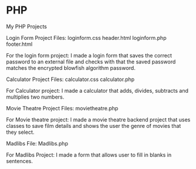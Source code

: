 # PHP
My PHP Projects

Login Form Project Files:
loginform.css
header.html 
loginform.php
footer.html

For the login form project: 
I made a login form that saves 
the correct password to an external file
and checks with that the saved password matches
the encrypted blowfish algorithm password.

Calculator Project Files:
calculator.css
calculator.php

For Calculator project:
I made a calculator that 
adds, divides, subtracts and
multiplies two numbers.

Movie Theatre Project Files:
movietheatre.php

For Movie theatre project: 
I made a movie theatre backend 
project that uses classes to save
film details and shows the user the 
genre of movies that they select.

Madlibs File: 
Madlibs.php 

For Madlibs Project: 
I made a form that allows 
user to fill in blanks in 
sentences. 


